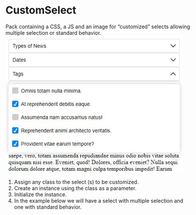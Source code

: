 # CustomSelect

Pack containing a CSS, a JS and an image for “customized” selects allowing multiple selection or standard behavior.
![alt text](https://github.com/AlexBelin/CustomSelect/blob/main/screen01.jpg)


1) Assign any class to the select (s) to be customized.
2) Create an instance using the class as a parameter.
3) Initialize the instance.
4) In the example below we will have a select with multiple selection and one with standard behavior.
